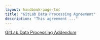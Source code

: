 ```yaml
---
layout: handbook-page-toc
title: "GitLab Data Processing Agreement"
description: "This agreement ..."
---
```


<a href="https://gitlab.com/gitlab-com/legal-and-compliance/-/raw/master/DPA_Signed_09_21_21.pdf">GitLab Data Processing Addendum</a>
